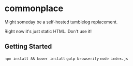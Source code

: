 commonplace
===========

Might someday be a self-hosted tumblelog replacement.

Right now it's just static HTML. Don't use it!


## Getting Started

`npm install && bower install`
`gulp browserify`
`node index.js`

